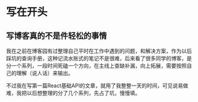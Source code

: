 # 写在开头

## 写博客真的不是件轻松的事情

我在之前在博客园有过整理自己平时在工作中遇到的问题，和解决方案，作为以后踩坑的查询手册，这种记流水账式的笔记不是很难，后来看了很多同学的博客，是分一个系列，一段时间死磕一个方向，在主线上查缺补漏，向上拓展，需要按照自己的理解（说人话）来输出。

不过我在写第一篇React基础API的文章，就用了我整整一天的时间，可见说易做难，我把以后想整理的分了几个系列，先占了坑，慢慢填。